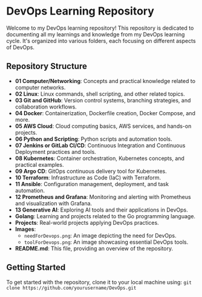 # DevOps Learning Repository

Welcome to my DevOps learning repository! This repository is dedicated to documenting all my learnings and knowledge from my DevOps learning cycle. It's organized into various folders, each focusing on different aspects of DevOps.

## Repository Structure

- **01 Computer/Networking**: Concepts and practical knowledge related to computer networks.
- **02 Linux**: Linux commands, shell scripting, and other related topics.
- **03 Git and GitHub**: Version control systems, branching strategies, and collaboration workflows.
- **04 Docker**: Containerization, Dockerfile creation, Docker Compose, and more.
- **05 AWS Cloud**: Cloud computing basics, AWS services, and hands-on projects.
- **06 Python and Scripting**: Python scripts and automation tools.
- **07 Jenkins or GitLab CI/CD**: Continuous Integration and Continuous Deployment practices and tools.
- **08 Kubernetes**: Container orchestration, Kubernetes concepts, and practical examples.
- **09 Argo CD**: GitOps continuous delivery tool for Kubernetes.
- **10 Terraform**: Infrastructure as Code (IaC) with Terraform.
- **11 Ansible**: Configuration management, deployment, and task automation.
- **12 Prometheus and Grafana**: Monitoring and alerting with Prometheus and visualization with Grafana.
- **13 Generative AI**: Exploring AI tools and their applications in DevOps.
- **Golang**: Learning and projects related to the Go programming language.
- **Projects**: Real-world projects applying DevOps practices.
- **Images**:
  - `needForDevops.png`: An image depicting the need for DevOps.
  - `toolForDevops.png`: An image showcasing essential DevOps tools.
- **README.md**: This file, providing an overview of the repository.

## Getting Started

To get started with the repository, clone it to your local machine using:
``git clone https://github.com/yourusername/DevOps.git``

